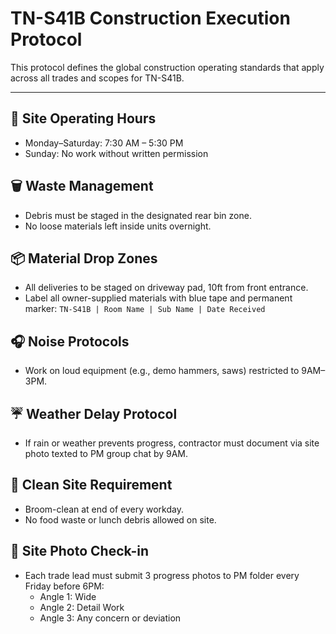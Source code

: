 # TN-S41B Construction Execution Protocol

This protocol defines the global construction operating standards that apply across all trades and scopes for TN-S41B.

---

## 🔨 Site Operating Hours
- Monday–Saturday: 7:30 AM – 5:30 PM
- Sunday: No work without written permission

## 🗑️ Waste Management
- Debris must be staged in the designated rear bin zone.
- No loose materials left inside units overnight.

## 📦 Material Drop Zones
- All deliveries to be staged on driveway pad, 10ft from front entrance.
- Label all owner-supplied materials with blue tape and permanent marker:
  `TN-S41B | Room Name | Sub Name | Date Received`

## 🎧 Noise Protocols
- Work on loud equipment (e.g., demo hammers, saws) restricted to 9AM–3PM.

## ☔ Weather Delay Protocol
- If rain or weather prevents progress, contractor must document via site photo texted to PM group chat by 9AM.

## 🧹 Clean Site Requirement
- Broom-clean at end of every workday.
- No food waste or lunch debris allowed on site.

## 📸 Site Photo Check-in
- Each trade lead must submit 3 progress photos to PM folder every Friday before 6PM:
  - Angle 1: Wide
  - Angle 2: Detail Work
  - Angle 3: Any concern or deviation
